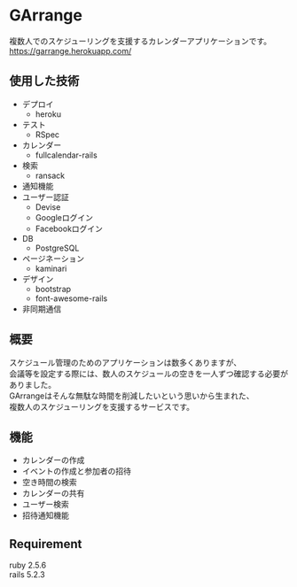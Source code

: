 # GArrange

複数人でのスケジューリングを支援するカレンダーアプリケーションです。  
https://garrange.herokuapp.com/

## 使用した技術

- デプロイ
    - heroku
- テスト
    - RSpec
- カレンダー
    - fullcalendar-rails
- 検索
    - ransack
- 通知機能
- ユーザー認証
    - Devise
    - Googleログイン
    - Facebookログイン
- DB
    - PostgreSQL
- ページネーション
    - kaminari
- デザイン
    - bootstrap
    - font-awesome-rails
- 非同期通信

## 概要

スケジュール管理のためのアプリケーションは数多くありますが、  
会議等を設定する際には、数人のスケジュールの空きを一人ずつ確認する必要がありました。  
GArrangeはそんな無駄な時間を削減したいという思いから生まれた、  
複数人のスケジューリングを支援するサービスです。

## 機能

- カレンダーの作成
- イベントの作成と参加者の招待
- 空き時間の検索
- カレンダーの共有
- ユーザー検索
- 招待通知機能

## Requirement

ruby 2.5.6  
rails 5.2.3